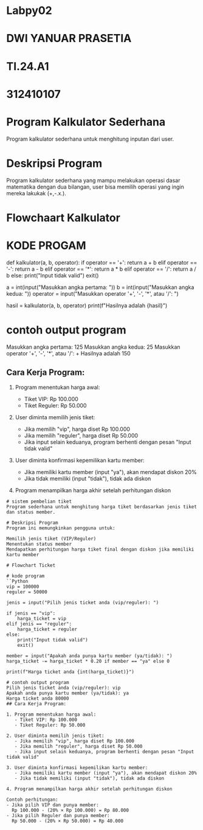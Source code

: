 # Labpy02
# DWI YANUAR PRASETIA 
# TI.24.A1
# 312410107
# Program Kalkulator Sederhana
Program kalkulator sederhana untuk menghitung inputan dari user.

# Deskripsi Program
Program kalkulator sederhana yang mampu melakukan operasi dasar matematika dengan dua bilangan, user bisa memilih operasi yang ingin mereka lakukak (+,-.x.\).

# Flowchaart Kalkulator

# KODE PROGAM 
def kalkulator(a, b, operator):
    if operator == '+':
        return a + b
    elif operator == '-':
        return a - b
    elif operator == '*':
        return a * b
    elif operator == '/':
        return a / b
    else:
        print("Input tidak valid")
        exit()

a = int(input("Masukkan angka pertama: "))
b = int(input("Masukkan angka kedua: "))
operator = input("Masukkan operator '+', '-', '*', atau '/': ")

hasil = kalkulator(a, b, operator)
print(f"Hasilnya adalah {hasil}")

# contoh output program
Masukkan angka pertama: 125
Masukkan angka kedua: 25
Masukkan operator '+', '-', '*', atau '/': +
Hasilnya adalah 150

## Cara Kerja Program:
1. Program menentukan harga awal:
   - Tiket VIP: Rp 100.000
   - Tiket Reguler: Rp 50.000

2. User diminta memilih jenis tiket:
   - Jika memilih "vip", harga diset Rp 100.000
   - Jika memilih "reguler", harga diset Rp 50.000
   - Jika input selain keduanya, program berhenti dengan pesan "Input tidak valid"

3. User diminta konfirmasi kepemilikan kartu member:
   - Jika memiliki kartu member (input "ya"), akan mendapat diskon 20%
   - Jika tidak memiliki (input "tidak"), tidak ada diskon

4. Program menampilkan harga akhir setelah perhitungan diskon
```
# sistem pembelian tiket
Program sederhana untuk menghitung harga tiket berdasarkan jenis tiket dan status member.

# Deskripsi Program
Program ini memungkinkan pengguna untuk:

Memilih jenis tiket (VIP/Reguler)
Menentukan status member
Mendapatkan perhitungan harga tiket final dengan diskon jika memiliki kartu member

# Flowchart Ticket

# kode program
``Python
vip = 100000
reguler = 50000

jenis = input("Pilih jenis ticket anda (vip/reguler): ")

if jenis == "vip":
    harga_ticket = vip
elif jenis == "reguler":
    harga_ticket = reguler
else:
    print("Input tidak valid")
    exit()

member = input("Apakah anda punya kartu member (ya/tidak): ")
harga_ticket -= harga_ticket * 0.20 if member == "ya" else 0

print(f"Harga ticket anda {int(harga_ticket)}")

# contoh output program
Pilih jenis ticket anda (vip/reguler): vip
Apakah anda punya kartu member (ya/tidak): ya
Harga ticket anda 80000
## Cara Kerja Program:

1. Program menentukan harga awal:
   - Tiket VIP: Rp 100.000
   - Tiket Reguler: Rp 50.000

2. User diminta memilih jenis tiket:
   - Jika memilih "vip", harga diset Rp 100.000
   - Jika memilih "reguler", harga diset Rp 50.000
   - Jika input selain keduanya, program berhenti dengan pesan "Input tidak valid"

3. User diminta konfirmasi kepemilikan kartu member:
   - Jika memiliki kartu member (input "ya"), akan mendapat diskon 20%
   - Jika tidak memiliki (input "tidak"), tidak ada diskon

4. Program menampilkan harga akhir setelah perhitungan diskon

Contoh perhitungan:
- Jika pilih VIP dan punya member:
  Rp 100.000 - (20% × Rp 100.000) = Rp 80.000
- Jika pilih Reguler dan punya member:
  Rp 50.000 - (20% × Rp 50.000) = Rp 40.000
```
